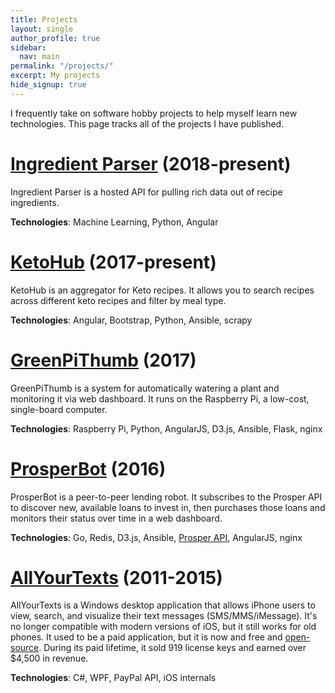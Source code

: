 ```yaml
---
title: Projects
layout: single
author_profile: true
sidebar:
  nav: main
permalink: "/projects/"
excerpt: My projects
hide_signup: true
---
```


I frequently take on software hobby projects to help myself learn new technologies. This page tracks all of the projects I have published.

# [Ingredient Parser](https://ingredientparser.com) (2018-present)

Ingredient Parser is a hosted API for pulling rich data out of recipe ingredients.

**Technologies**: Machine Learning, Python, Angular

# [KetoHub](https://ketohub.io) (2017-present)

KetoHub is an aggregator for Keto recipes. It allows you to search recipes across different keto recipes and filter by meal type.

**Technologies**: Angular, Bootstrap, Python, Ansible, scrapy

# [GreenPiThumb](/greenpithumb/) (2017)

GreenPiThumb is a system for automatically watering a plant and monitoring it via web dashboard. It runs on the Raspberry Pi, a low-cost, single-board computer.

**Technologies**: Raspberry Pi, Python, AngularJS, D3.js, Ansible, Flask, nginx

# [ProsperBot](/prosperbot/) (2016)

ProsperBot is a peer-to-peer lending robot. It subscribes to the Prosper API to discover new, available loans to invest in, then purchases those loans and monitors their status over time in a web dashboard.

**Technologies**: Go, Redis, D3.js, Ansible, [Prosper API](https://developers.prosper.com/), AngularJS, nginx

# [AllYourTexts](http://allyourtexts.com) (2011-2015)

AllYourTexts is a Windows desktop application that allows iPhone users to view, search, and visualize their text messages (SMS/MMS/iMessage). It's no longer compatible with modern versions of iOS, but it still works for old phones. It used to be a paid application, but it is now and free and [open-source](https://github.com/AllYourTexts/AllYourTexts). During its paid lifetime, it sold 919 license keys and earned over $4,500 in revenue.

**Technologies**: C#, WPF, PayPal API, iOS internals